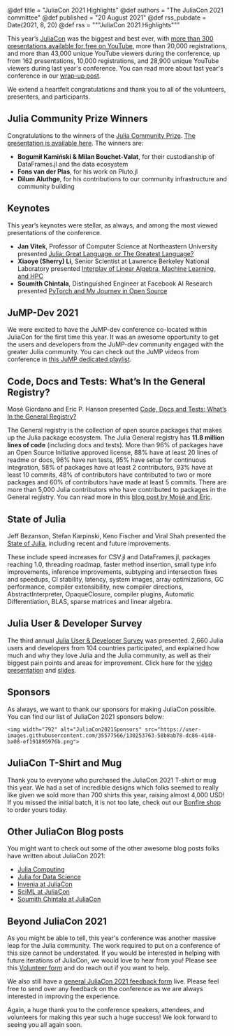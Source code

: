 @def title =  "JuliaCon 2021 Highlights"
@def authors = "The JuliaCon 2021 committee"
@def published = "20 August 2021"
@def rss_pubdate = Date(2021, 8, 20)
@def rss = """JuliaCon 2021 Highlights"""

This year’s [JuliaCon](https://www.youtube.com/playlist?list=PLP8iPy9hna6Q343_8sSq4f306VGLW4TLK) was the biggest and best ever, with [more than 300 presentations available for free on YouTube](https://www.youtube.com/playlist?list=PLP8iPy9hna6Q343_8sSq4f306VGLW4TLK), more than 20,000 registrations, and more than 43,000 unique YouTube viewers during the conference, up from 162 presentations, 10,000 registrations, and 28,900 unique YouTube viewers during last year's conference. You can read more about last year's conference in our [wrap-up post](https://julialang.org/blog/2020/08/juliacon-2020-wrapup/).

We extend a heartfelt congratulations and thank you to all of the volunteers, presenters, and participants.

## Julia Community Prize Winners

Congratulations to the winners of the [Julia Community Prize](https://juliacon.org/2021/prize/). [The presentation is available here](https://www.youtube.com/watch?v=MIFJT6Zt_yk&list=PLP8iPy9hna6Q343_8sSq4f306VGLW4TLK&index=227). The winners are:

 - **Bogumił Kamiński & Milan Bouchet-Valat**, for their custodianship of DataFrames.jl and the data ecosystem
 - **Fons van der Plas**, for his work on Pluto.jl
 - **Dilum Aluthge**, for his contributions to our community infrastructure and community building

## Keynotes 

This year’s keynotes were stellar, as always, and among the most viewed presentations of the conference.  

 - **Jan Vitek**, Professor of Computer Science at Northeastern University presented [Julia: Great Language, or The Greatest Language?](https://www.youtube.com/watch?v=LT4AP7CUMAw)
 - **Xiaoye (Sherry) Li**, Senior Scientist at Lawrence Berkeley National Laboratory presented [Interplay of Linear Algebra, Machine Learning, and HPC](https://www.youtube.com/watch?v=sUyddZQaeyg)
 - **Soumith Chintala**, Distinguished Engineer at Facebook AI Research presented [PyTorch and My Journey in Open Source](https://www.youtube.com/watch?v=6V6jk_OdH-w)

## JuMP-Dev 2021

We were excited to have the JuMP-dev conference co-located within JuliaCon for the first time this year. It was an awesome opportunity to get the users and developers from the JuMP-dev community engaged with the greater Julia community. You can check out the JuMP videos from conference in [this JuMP dedicated playlist](https://youtube.com/playlist?list=PLP8iPy9hna6Rf8_oh9oR2bNeBO-Rw8pzc).

## Code, Docs and Tests: What’s In the General Registry?

Mosè Giordano and Eric P. Hanson presented [Code, Docs and Tests: What’s In the General Registry?](https://live.juliacon.org/talk/HVSAW9)

The General registry is the collection of open source packages that makes up the Julia package ecosystem. The Julia General registry has **11.8 million lines of code** (including docs and tests). More than 96% of packages have an Open Source Initiative approved license, 88% have at least 20 lines of readme or docs, 96% have run tests, 95% have setup for continuous integration, 58% of packages have at least 2 contributors, 93% have at least 10 commits, 48% of contributors have contributed to two or more packages and 60% of contributors have made at least 5 commits. There are more than 5,000 Julia contributors who have contributed to packages in the General registry. You can read more in this [blog post by Mosè and Eric](https://julialang.org/blog/2021/08/general-survey/).

## State of Julia

Jeff Bezanson, Stefan Karpinski, Keno Fischer and Viral Shah presented the [State of Julia](https://www.youtube.com/watch?v=IlFVwabDh6Q&list=PLP8iPy9hna6Q343_8sSq4f306VGLW4TLK&index=222), including recent and future improvements.

These include speed increases for CSV.jl and DataFrames.jl, packages reaching 1.0, threading roadmap, faster method insertion, small type info improvements, inference improvements, subtyping and intersection fixes and speedups, CI stability, latency, system images, array optimizations, GC performance, compiler extensibility, new compiler directions, AbstractInterpreter, OpaqueClosure, compiler plugins, Automatic Differentiation, BLAS, sparse matrices and linear algebra.

## Julia User & Developer Survey

The third annual [Julia User & Developer Survey](https://www.youtube.com/watch?v=0XSk5zybfic) was presented. 2,660 Julia users and developers from 104 countries participated, and explained how much and why they love Julia and the Julia community, as well as their biggest pain points and areas for improvement. Click here for the [video presentation](https://www.youtube.com/watch?v=0XSk5zybfic) and [slides](https://julialang.org/assets/2021-julia-user-developer-survey.pdf).

## Sponsors

As always, we want to thank our sponsors for making JuliaCon possible. You can find our list of JuliaCon 2021 sponsors below: 

~~~
<img width="792" alt="JuliaCon2021Sponsors" src="https://user-images.githubusercontent.com/35577566/130253763-58b8ab78-dc86-4148-ba08-ef191895976b.png">
~~~

## JuliaCon T-Shirt and Mug

Thank you to everyone who purchased the JuliaCon 2021 T-shirt or mug this year. We had a set of incredible designs which folks seemed to really like given we sold more than 700 shirts this year, raising almost 4,000 USD! If you missed the initial batch, it is not too late, check out our [Bonfire shop](https://www.bonfire.com/store/the-julia-language/) to order yours today.

## Other JuliaCon Blog posts

You might want to check out some of the other awesome blog posts folks have written about JuliaCon 2021:
- [Julia Computing](https://juliacomputing.com/blog/2021/08/juliacon/)
- [Julia for Data Science](https://www.juliafordatascience.com/best-data-science-talks-of-juliacon-2021/)
- [Invenia at JuliaCon](https://invenia.github.io/blog/2021/08/10/juliacon2021/)
- [SciML at JuliaCon](https://sciml.ai/news/2021/08/16/juliacon2021/)
- [Soumith Chintala at JuliaCon](https://soumith.ch/posts/2021/02/growing-opensource/)

## Beyond JuliaCon 2021

As you might be able to tell, this year's conference was another massive leap for the Julia community. The work required to put on a conference of this size cannot be understated. If you would be interested in helping with future iterations of JuliaCon, we would love to hear from you! Please see this [Volunteer form](https://forms.gle/2KnYko7HnGKLvHJB7) and do reach out if you want to help. 

We also still have a [general JuliaCon 2021 feedback form](https://forms.gle/7w9q1MBow5u9kUGY7) live. Please feel free to send over any feedback on the conference as we are always interested in improving the experience.

Again, a huge thank you to the conference speakers, attendees, and volunteers for making this year such a huge success! We look forward to seeing you all again soon.
